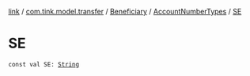 [link](../../../index.md) / [com.tink.model.transfer](../../index.md) / [Beneficiary](../index.md) / [AccountNumberTypes](index.md) / [SE](./-s-e.md)

# SE

`const val SE: `[`String`](https://kotlinlang.org/api/latest/jvm/stdlib/kotlin/-string/index.html)